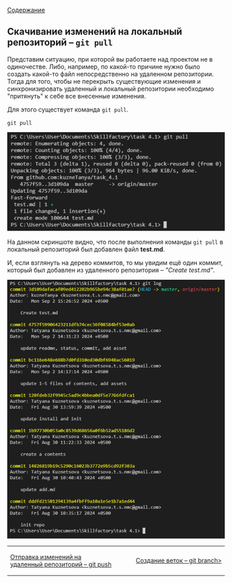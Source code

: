 [Содержание](./readme.md)

## Скачивание изменений на локальный репозиторий – `git pull`

Представим ситуацию, при которой вы работаете над проектом не в одиночестве. Либо, например, по какой-то причине нужно было создать какой-то файл непосредственно на удаленном репозитории. Тогда для того, чтобы не перекрыть существующие изменения и синхронизировать удаленный и локальный репозитории необходимо "притянуть" к себе все внесенные изменения.

Для этого существует команда `git pull`.

```
git pull
```

![git pull](./assets/pull_test.PNG)

На данном скриншоте видно, что после выполнения команды `git pull` в локальный репозиторий был добавлен файл **test.md**.

И, если взглянуть на дерево коммитов, то мы увидим ещё один коммит, который был добавлен из удаленного репозитория – *"Create test.md"*.

![git log after pull](./assets/log_2.PNG)

<table width="100%">
<td width="50%">

[Отправка изменений на удаленный репозиторий – git push](./push.md)

</td>
<td>

<div style="text-align:right">

[Создание веток – git branch>](./branch.md)

</div>

</td>
</table>